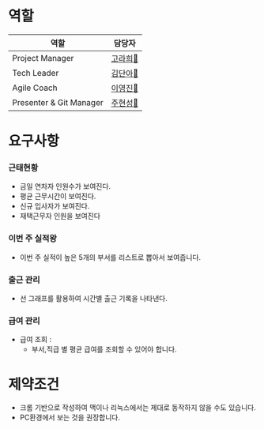# 역할

| 역할                | 담당자     |
|---------------------|------------|
| Project Manager | [고라희🥐](https://github.com/raheego)   |
| Tech Leader        | [김단아🍜](https://github.com/dana096)  |
| Agile Coach	 | [이영진🍕](https://github.com/yjinlee99)     |
| Presenter & Git Manager | [주현성🍤](https://github.com/hyunsungJoo) |

# 요구사항

### 근태현황
- 금일 연차자 인원수가 보여진다.
- 평균 근무시간이 보여진다.
- 신규 입사자가 보여진다. 
- 재택근무자 인원을 보여진다

### 이번 주 실적왕
 - 이번 주 실적이 높은 5개의 부서를 리스트로 뽑아서 보여줍니다.
 
### 출근 관리
- 선 그래프를 활용하여 시간별 출근 기록을 나타낸다.

### 급여 관리
- 급여 조회 :
    - 부서,직급 별 평균 급여를 조회할 수 있어야 합니다.

# 제약조건
- 크롬 기반으로 작성하여 맥이나 리눅스에서는 제대로 동작하지 않을 수도 있습니다.
- PC환경에서 보는 것을 권장합니다.
